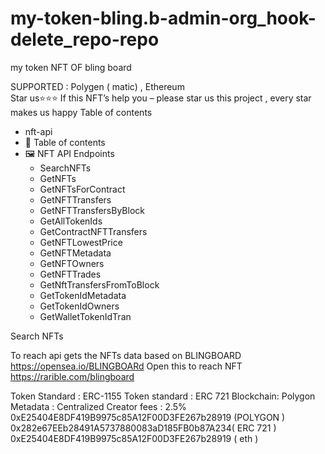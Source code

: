 # my-token-bling.b-admin-org_hook-delete_repo-repo
my token
NFT OF bling board

SUPPORTED : Polygen  ( matic) , Ethereum                         
Star us⭐️⭐️⭐️
If this NFT’s help you – please star us this project , every star makes us happy
Table of contents
 * nft-api
* 🧭 Table of contents
* 🖼 NFT API Endpoints
    * SearchNFTs
    * GetNFTs
    * GetNFTsForContract
    * GetNFTTransfers
    * GetNFTTransfersByBlock
    * GetAllTokenIds
    * GetContractNFTTransfers
    * GetNFTLowestPrice
    * GetNFTMetadata
    * GetNFTOwners
    * GetNFTTrades
    * GetNftTransfersFromToBlock
    * GetTokenIdMetadata
    * GetTokenIdOwners
    * GetWalletTokenIdTran 

Search NFTs

To reach api gets the NFTs data based on BLINGBOARD https://opensea.io/BLINGBOARd
Open this to reach NFT https://rarible.com/blingboard 

Token Standard : ERC-1155
Token standard : ERC 721 
Blockchain: Polygon 
Metadata : Centralized
Creator fees : 2.5% 
0xE25404E8DF419B9975c85A12F00D3FE267b28919 (POLYGON )
0x282e67EEb28491A5737880083aD185FB0b87A234( ERC 721 )
0xE25404E8DF419B9975c85A12F00D3FE267b28919 ( eth )
